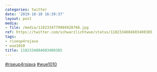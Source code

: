 ```yaml
---
categories: twitter
date: '2019-10-10 16:39:37'
layout: post
media:
- file: /media/1182334779984928768.jpg
ref: https://twitter.com/schwarzlichtwue/status/1182334884603408385
tags:
- riseup4rojava
- wue1010
title: 1182334884603408385
---
```

[#riseup4rojava](/t/riseup4rojava) [#wue1010](/t/wue1010)  